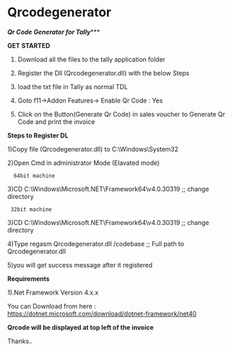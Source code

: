# Qrcodegenerator

*********Qr Code Generator for Tally************


**GET STARTED**

1) Download all the files to the tally application folder

2) Register the Dll (Qrcodegenerator.dll) with the below Steps

3) load the txt file in Tally as normal TDL

4) Goto f11->Addon Features-> Enable Qr Code : Yes

5) Click on the  Button(Generate Qr Code) in sales voucher to Generate Qr Code and print the invoice


**Steps to Register DL**


1)Copy file (Qrcodegenerator.dll) to C:\Windows\System32

2)Open Cmd in administrator Mode (Elavated mode)

      64bit machine

3)CD C:\Windows\Microsoft.NET\Framework64\v4.0.30319 ;; change directory

     32bit machine

3)CD C:\Windows\Microsoft.NET\Framework64\v4.0.30319 ;; change directory

4)Type regasm Qrcodegenerator.dll /codebase  ;; Full path to Qrcodegenerator.dll

5)you will get success message after it registered


**Requirements**

1).Net Framework Version 4.x.x
  
 You can Download from here : https://dotnet.microsoft.com/download/dotnet-framework/net40


**Qrcode will be displayed at top left of the invoice**

Thanks..
